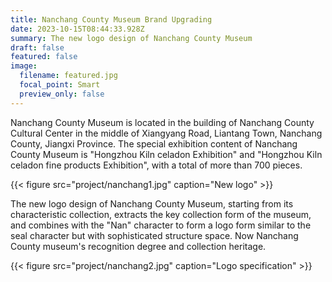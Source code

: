 ```yaml
---
title: Nanchang County Museum Brand Upgrading
date: 2023-10-15T08:44:33.928Z
summary: The new logo design of Nanchang County Museum
draft: false
featured: false
image:
  filename: featured.jpg
  focal_point: Smart
  preview_only: false
---
```

Nanchang County Museum is located in the building of Nanchang County Cultural Center in the middle of Xiangyang Road, Liantang Town, Nanchang County, Jiangxi Province. The special exhibition content of Nanchang County Museum is "Hongzhou Kiln celadon Exhibition" and "Hongzhou Kiln celadon fine products Exhibition", with a total of more than 700 pieces.

{{< figure src="project/nanchang1.jpg" caption="New logo" >}}

The new logo design of Nanchang County Museum, starting from its characteristic collection, extracts the key collection form of the museum, and combines with the "Nan" character to form a logo form similar to the seal character but with sophisticated structure space. Now Nanchang County museum's recognition degree and collection heritage.

{{< figure src="project/nanchang2.jpg" caption="Logo specification" >}}